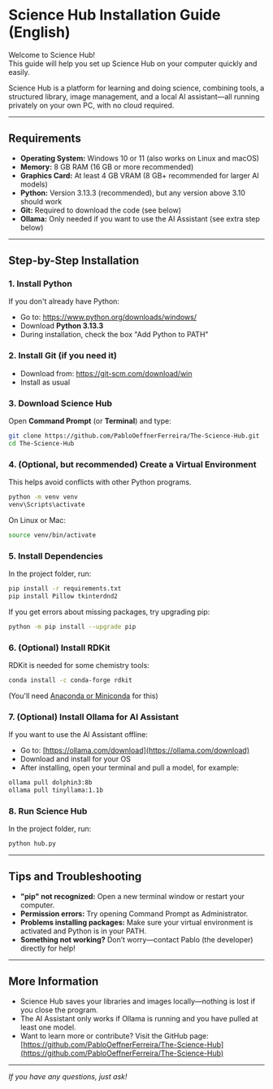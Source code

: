 # Science Hub Installation Guide (English)

Welcome to Science Hub!  
This guide will help you set up Science Hub on your computer quickly and easily.

Science Hub is a platform for learning and doing science, combining tools, a structured library, image management, and a local AI assistant—all running privately on your own PC, with no cloud required.

---

## Requirements

- **Operating System:** Windows 10 or 11 (also works on Linux and macOS)
- **Memory:** 8 GB RAM (16 GB or more recommended)
- **Graphics Card:** At least 4 GB VRAM (8 GB+ recommended for larger AI models)
- **Python:** Version 3.13.3 (recommended), but any version above 3.10 should work
- **Git:** Required to download the code (see below)
- **Ollama:** Only needed if you want to use the AI Assistant (see extra step below)

---

## Step-by-Step Installation

### 1. Install Python

If you don't already have Python:
- Go to: https://www.python.org/downloads/windows/
- Download **Python 3.13.3**
- During installation, check the box "Add Python to PATH"

### 2. Install Git (if you need it)

- Download from: https://git-scm.com/download/win
- Install as usual

### 3. Download Science Hub

Open **Command Prompt** (or **Terminal**) and type:

```sh
git clone https://github.com/PabloOeffnerFerreira/The-Science-Hub.git
cd The-Science-Hub
````

### 4. (Optional, but recommended) Create a Virtual Environment

This helps avoid conflicts with other Python programs.

```sh
python -m venv venv
venv\Scripts\activate
```

On Linux or Mac:

```sh
source venv/bin/activate
```

### 5. Install Dependencies

In the project folder, run:

```sh
pip install -r requirements.txt
pip install Pillow tkinterdnd2
```

If you get errors about missing packages, try upgrading pip:

```sh
python -m pip install --upgrade pip
```

### 6. (Optional) Install RDKit

RDKit is needed for some chemistry tools:

```sh
conda install -c conda-forge rdkit
```

(You'll need [Anaconda or Miniconda](https://docs.conda.io/en/latest/miniconda.html) for this)

### 7. (Optional) Install Ollama for AI Assistant

If you want to use the AI Assistant offline:

* Go to: [https://ollama.com/download](https://ollama.com/download)
* Download and install for your OS
* After installing, open your terminal and pull a model, for example:

```sh
ollama pull dolphin3:8b
ollama pull tinyllama:1.1b
```

### 8. Run Science Hub

In the project folder, run:

```sh
python hub.py
```

---

## Tips and Troubleshooting

* **"pip" not recognized:** Open a new terminal window or restart your computer.
* **Permission errors:** Try opening Command Prompt as Administrator.
* **Problems installing packages:** Make sure your virtual environment is activated and Python is in your PATH.
* **Something not working?**
  Don’t worry—contact Pablo (the developer) directly for help!

---

## More Information

* Science Hub saves your libraries and images locally—nothing is lost if you close the program.
* The AI Assistant only works if Ollama is running and you have pulled at least one model.
* Want to learn more or contribute? Visit the GitHub page:
  [https://github.com/PabloOeffnerFerreira/The-Science-Hub](https://github.com/PabloOeffnerFerreira/The-Science-Hub)

---

*If you have any questions, just ask!*
